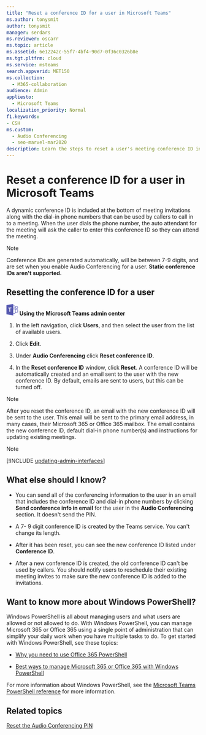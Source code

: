 ```yaml
---
title: "Reset a conference ID for a user in Microsoft Teams"
ms.author: tonysmit
author: tonysmit
manager: serdars
ms.reviewer: oscarr
ms.topic: article
ms.assetid: 6e12242c-55f7-4bf4-90d7-0f36c0326b8e
ms.tgt.pltfrm: cloud
ms.service: msteams
search.appverid: MET150
ms.collection: 
  - M365-collaboration
audience: Admin
appliesto: 
  - Microsoft Teams
localization_priority: Normal
f1.keywords:
- CSH
ms.custom: 
  - Audio Conferencing
  - seo-marvel-mar2020
description: Learn the steps to reset a user's meeting conference ID in Microsoft Teams, and get links to meeting update and migration tools.
---
```


# Reset a conference ID for a user in Microsoft Teams

A dynamic conference ID is included at the bottom of meeting invitations along with the dial-in phone numbers that can be used by callers to call in to a meeting. When the user dials the phone number, the auto attendant for the meeting will ask the caller to enter this conference ID so they can attend the meeting.
  
> [!NOTE]
> Conference IDs are generated automatically, will be between 7-9 digits, and are set when you enable Audio Conferencing for a user. **Static conference IDs aren't supported.** 

## Resetting the conference ID for a user

![An icon showing the Microsoft Teams logo](media/teams-logo-30x30.png) **Using the Microsoft Teams admin center**

1. In the left navigation, click **Users**, and then select the user from the list of available users.

2. Click **Edit**.

3. Under **Audio Conferencing** click **Reset conference ID**.

2. In the **Reset conference ID** window, click **Reset**. A conference ID will be automatically created and an email sent to the user with the new conference ID. By default, emails are sent to users, but this can be turned off.   

    
> [!NOTE]
> After you reset the conference ID, an email with the new conference ID will be sent to the user. This email will be sent to the primary email address, in many cases, their Microsoft 365 or Office 365 mailbox. The email contains the new conference ID, default dial-in phone number(s) and instructions for updating existing meetings. 
  
> [!Note]
> [!INCLUDE [updating-admin-interfaces](includes/updating-admin-interfaces.md)]

## What else should I know?

- You can send all of the conferencing information to the user in an email that includes the conference ID and dial-in phone numbers by clicking **Send conference info in email** for the user in the **Audio Conferencing** section. It doesn't send the PIN.
    
- A 7- 9 digit conference ID is created by the Teams service. You can't change its length.
    
- After it has been reset, you can see the new conference ID listed under **Conference ID**.
    
- After a new conference ID is created, the old conference ID can't be used by callers. You should notify users to reschedule their existing meeting invites to make sure the new conference ID is added to the invitations. 

## Want to know more about Windows PowerShell?

Windows PowerShell is all about managing users and what users are allowed or not allowed to do. With Windows PowerShell, you can manage Microsoft 365 or Office 365 using a single point of administration that can simplify your daily work when you have multiple tasks to do. To get started with Windows PowerShell, see these topics:
    
  - [Why you need to use Office 365 PowerShell](/microsoft-365/enterprise/why-you-need-to-use-microsoft-365-powershell)
    
  - [Best ways to manage Microsoft 365 or Office 365 with Windows PowerShell](/previous-versions//dn568025(v=technet.10))
    
For more information about Windows PowerShell, see the [Microsoft Teams PowerShell reference](/powershell/module/teams/?view=teams-ps) for more information.
    
## Related topics

[Reset the Audio Conferencing PIN](reset-the-audio-conferencing-pin-in-teams.md)